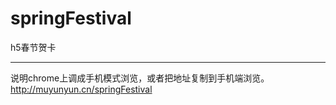 # springFestival
h5春节贺卡<hr/>
说明chrome上调成手机模式浏览，或者把地址复制到手机端浏览。
<a href="http://muyunyun.cn/springFestival">http://muyunyun.cn/springFestival</a>
